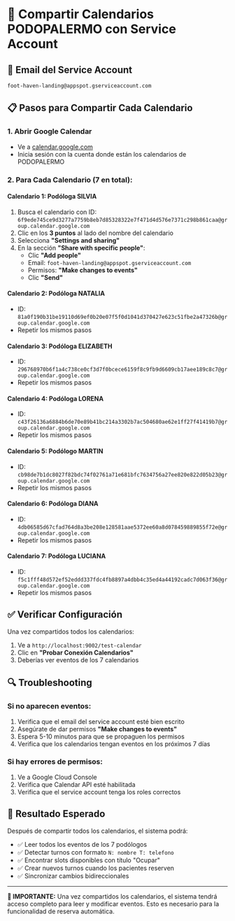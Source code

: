 # 📅 **Compartir Calendarios PODOPALERMO con Service Account**

## 🎯 **Email del Service Account**
```
foot-haven-landing@appspot.gserviceaccount.com
```

## 📋 **Pasos para Compartir Cada Calendario**

### **1. Abrir Google Calendar**
- Ve a [calendar.google.com](https://calendar.google.com)
- Inicia sesión con la cuenta donde están los calendarios de PODOPALERMO

### **2. Para Cada Calendario (7 en total):**

#### **Calendario 1: Podóloga SILVIA**
1. Busca el calendario con ID: `6f9ede745ce9d3277a7759b8eb7d85328322e7f471d4d576e7371c298b861caa@group.calendar.google.com`
2. Clic en los **3 puntos** al lado del nombre del calendario
3. Selecciona **"Settings and sharing"**
4. En la sección **"Share with specific people"**:
   - Clic **"Add people"**
   - Email: `foot-haven-landing@appspot.gserviceaccount.com`
   - Permisos: **"Make changes to events"**
   - Clic **"Send"**

#### **Calendario 2: Podóloga NATALIA**
- ID: `81a0f190b31be19110d69ef0b20e07f5f0d1041d370427e623c51fbe2a47326b@group.calendar.google.com`
- Repetir los mismos pasos

#### **Calendario 3: Podóloga ELIZABETH**
- ID: `296768970b6f1a4c738ce0cf3d7f0bcece6159f8c9fb9d6609cb17aee189c8c7@group.calendar.google.com`
- Repetir los mismos pasos

#### **Calendario 4: Podóloga LORENA**
- ID: `c43f26136a6884b6de70e89b41bc214a3302b7ac504680ae62e1ff27f41419b7@group.calendar.google.com`
- Repetir los mismos pasos

#### **Calendario 5: Podólogo MARTIN**
- ID: `cb98de7b1dc8027f82bdc74f02761a71e681bfc7634756a27ee820e822d05b23@group.calendar.google.com`
- Repetir los mismos pasos

#### **Calendario 6: Podóloga DIANA**
- ID: `4db06585d67cfad764d8a3be208e128581aae5372ee60a8d078459889855f72e@group.calendar.google.com`
- Repetir los mismos pasos

#### **Calendario 7: Podóloga LUCIANA**
- ID: `f5c1fff48d572ef52eddd337fdc4fb8897a4dbb4c35ed4a44192cadc7d063f36@group.calendar.google.com`
- Repetir los mismos pasos

## ✅ **Verificar Configuración**

Una vez compartidos todos los calendarios:

1. Ve a `http://localhost:9002/test-calendar`
2. Clic en **"Probar Conexión Calendarios"**
3. Deberías ver eventos de los 7 calendarios

## 🔍 **Troubleshooting**

### **Si no aparecen eventos:**
1. Verifica que el email del service account esté bien escrito
2. Asegúrate de dar permisos **"Make changes to events"**
3. Espera 5-10 minutos para que se propaguen los permisos
4. Verifica que los calendarios tengan eventos en los próximos 7 días

### **Si hay errores de permisos:**
1. Ve a Google Cloud Console
2. Verifica que Calendar API esté habilitada
3. Verifica que el service account tenga los roles correctos

## 🎯 **Resultado Esperado**

Después de compartir todos los calendarios, el sistema podrá:
- ✅ Leer todos los eventos de los 7 podólogos
- ✅ Detectar turnos con formato `N: nombre T: telefono`
- ✅ Encontrar slots disponibles con título "Ocupar"
- ✅ Crear nuevos turnos cuando los pacientes reserven
- ✅ Sincronizar cambios bidireccionales

---

**🚨 IMPORTANTE:** Una vez compartidos los calendarios, el sistema tendrá acceso completo para leer y modificar eventos. Esto es necesario para la funcionalidad de reserva automática.